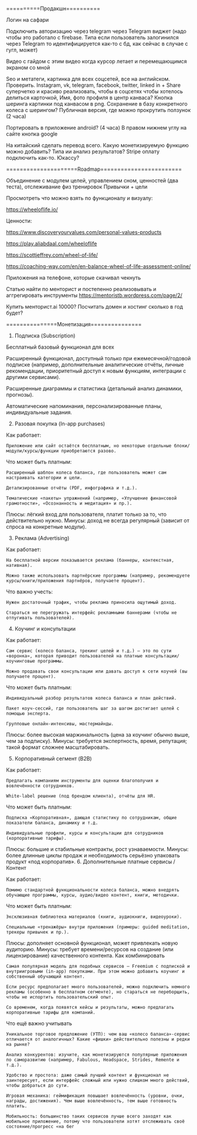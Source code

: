 ==========Продакшн==========

Логин на сафари

Подключить авторизацию через telegram через Telegram виджет (надо чтобы это работало с firebase. Типа если пользователь залогинился через Telegram то идентифицируется как-то с бд, как сейчас в случае с гугл, может)

Видео с гайдом с этим видео когда курсор летает и перемещающимся экраном со мной

Seo и метатеги, картинка для всех соцсетей, все на английском. Проверить. Instagram, vk, telegram, facebook, twitter, linked in + Share суперчетко и красиво реализовать, чтобы в соцсетях чтобы хотелось делиться карточкой, Имя, фото профиля в центр канваса? Кнопка шеринга картинки под канвасом в png. Сохранение в базу конкретного колеса с шерингом? Публичная версия, где можно прокрутить ползунок (2 часа)

Портировать в приложение android? (4 часа) В правом нижнем углу на сайте кнопка google

На китайский сделать перевод всего. Какую монетизируемую функцию можно добавить? Типа ии анализ результатов? Stripe оплату подключить как-то. Юкассу? 


=====================Roadmap========================

Объединение с модулем целей, управлением сном, ценностей (два теста), отслеживание физ тренировок
Привычки + цели

Просмотреть что можно взять по функционалу и визуалу: 

https://wheeloflife.io/

Ценности:

https://www.discoveryourvalues.com/personal-values-products

https://play.aliabdaal.com/wheeloflife

https://scottjeffrey.com/wheel-of-life/

https://coaching-way.com/en/en-balance-wheel-of-life-assessment-online/

Приложения на телефоне, которые скачивал чекнуть

Статью найти по менторист и постепенно реализовывать и аггрегировать инструменты https://mentoristb.wordpress.com/page/2/

Купить менторист.ai 10000? Посчитать домен и хостинг сколько в год будет?


===============Монетизация===============

1. Подписка (Subscription)


Бесплатный базовый функционал для всех

Расширенный функционал, доступный только при ежемесячной/годовой подписке (например, дополнительные аналитические отчёты, личные рекомендации, приоритетный доступ к новым функциям, интеграции с другими сервисами).

Расширенные диаграммы и статистика (детальный анализ динамики, прогнозы).

Автоматические напоминания, персонализированные планы, индивидуальные задания.



2. Разовая покупка (In-app purchases)

Как работает:

    Приложение или сайт остаётся бесплатным, но некоторые отдельные блоки/модули/курсы/функции приобретаются разово.

Что может быть платным:

    Расширенный шаблон колеса баланса, где пользователь может сам настраивать категории и цели.

    Детализированные отчёты (PDF, инфографика и т.д.).

    Тематические «пакеты» упражнений (например, «Улучшение финансовой грамотности», «Осознанность и медитация» и пр.).

Плюсы: лёгкий вход для пользователя, платит только за то, что действительно нужно.
Минусы: доход не всегда регулярный (зависит от спроса на конкретные модули).

3. Реклама (Advertising)







Как работает:

    На бесплатной версии показывается реклама (баннеры, контекстная, нативная).

    Можно также использовать партнёрские программы (например, рекомендуете курсы/книги/приложения партнёров, получаете процент).

Что важно учесть:

    Нужен достаточный трафик, чтобы реклама приносила ощутимый доход.

    Стараться не перегружать интерфейс рекламными баннерами (чтобы не отпугивать пользователей).




4. Коучинг и консультации

Как работает:

    Сам сервис (колесо баланса, трекинг целей и т.д.) – это по сути «воронка», которая приводит пользователей на платные консультации/коучинговые программы.

    Можно продавать свои консультации или давать доступ к сети коучей (вы получаете процент).

Что может быть платным:

    Индивидуальный разбор результатов колеса баланса и план действий.

    Пакет коуч-сессий, где пользователь шаг за шагом достигает целей с помощью эксперта.

    Групповые онлайн-интенсивы, мастермайнды.

Плюсы: более высокая маржинальность (цена за коучинг обычно выше, чем за подписку).
Минусы: требуется экспертность, время, репутация; такой формат сложнее масштабировать.


5. Корпоративный сегмент (B2B)

Как работает:

    Предлагать компаниям инструменты для оценки благополучия и вовлечённости сотрудников.

    White-label решение (под брендом клиента), отчёты для HR.

Что может быть платным:

    Подписка «Корпоративная», дающая статистику по сотрудникам, общие показатели баланса, динамику и т.д.

    Индивидуальные профили, курсы и консультации для сотрудников (корпоративные тарифы).

Плюсы: большие и стабильные контракты, рост узнаваемости.
Минусы: более длинные циклы продаж и необходимость серьёзно упаковать продукт «под корпоратив».
6. Дополнительные платные сервисы / Контент

Как работает:

    Помимо стандартной функциональности колеса баланса, можно внедрять обучающие программы, курсы, аудио/видео контент, книги, методички.

Что может быть платным:

    Эксклюзивная библиотека материалов (книги, аудиокниги, видеоуроки).

    Специальные «тренажёры» внутри приложения (примеры: guided meditation, трекеры привычек и пр.).

Плюсы: дополняет основной функционал, может привлекать новую аудиторию.
Минусы: требует времени/ресурсов на создание (или лицензирование) качественного контента.
Как комбинировать

    Самая популярная модель для подобных сервисов – Freemium с подпиской и внутриигровыми (in-app) покупками. При этом можно добавить коучинг и собственный обучающий контент.

    Если ресурс предполагает много пользователей, можно подключить немного рекламы (особенно в бесплатном сегменте), но стараться не переборщить, чтобы не испортить пользовательский опыт.

    Со временем, когда появятся кейсы и результаты, можно предлагать корпоративные тарифы для компаний.

Что ещё важно учитывать

    Уникальное торговое предложение (УТП): чем ваш «колесо баланса»-сервис отличается от аналогичных? Какие «фишки» действительно полезны и редки на рынке?

    Анализ конкурентов: изучите, как монетизируются популярные приложения по саморазвитию (например, Fabulous, Headspace, Strides, Remente и т.д.).

    Удобство и простота: даже самый лучший контент и функционал не заинтересует, если интерфейс сложный или нужно слишком много действий, чтобы добраться до сути.

    Игровая механика: геймификация повышает вовлечённость (уровни, очки, награды, достижения). Чем выше вовлечённость, тем выше готовность платить.

    Мобильность: большинство таких сервисов лучше всего заходят как мобильное приложение, потому что пользователи хотят отслеживать своё состояние/прогресс «на бег